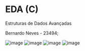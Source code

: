 # EDA (C)
 
Estruturas de Dados Avançadas

Bernardo Neves - 23494;

![image](https://user-images.githubusercontent.com/49163443/170832789-992aa7fa-430e-4254-b17e-adafd20dcb94.png)
![image](https://user-images.githubusercontent.com/49163443/170832796-64e17a45-db9e-433b-a8e9-80dc40d3e33f.png)
![image](https://user-images.githubusercontent.com/49163443/170832805-61745303-445c-4f84-839a-53434c862020.png)
![image](https://user-images.githubusercontent.com/49163443/170832810-c0d383be-3425-47a3-86a9-7f83e8ab1793.png)
